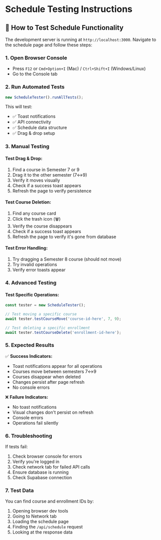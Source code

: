 # Schedule Testing Instructions

## 🧪 How to Test Schedule Functionality

The development server is running at `http://localhost:3000`. Navigate to the schedule page and follow these steps:

### 1. Open Browser Console

- Press `F12` or `Cmd+Option+I` (Mac) / `Ctrl+Shift+I` (Windows/Linux)
- Go to the Console tab

### 2. Run Automated Tests

```javascript
new ScheduleTester().runAllTests();
```

This will test:

- ✅ Toast notifications
- ✅ API connectivity
- ✅ Schedule data structure
- ✅ Drag & drop setup

### 3. Manual Testing

#### Test Drag & Drop:

1. Find a course in Semester 7 or 9
2. Drag it to the other semester (7↔9)
3. Verify it moves visually
4. Check if a success toast appears
5. Refresh the page to verify persistence

#### Test Course Deletion:

1. Find any course card
2. Click the trash icon (🗑️)
3. Verify the course disappears
4. Check if a success toast appears
5. Refresh the page to verify it's gone from database

#### Test Error Handling:

1. Try dragging a Semester 8 course (should not move)
2. Try invalid operations
3. Verify error toasts appear

### 4. Advanced Testing

#### Test Specific Operations:

```javascript
const tester = new ScheduleTester();

// Test moving a specific course
await tester.testCourseMove('course-id-here', 7, 9);

// Test deleting a specific enrollment
await tester.testCourseDelete('enrollment-id-here');
```

### 5. Expected Results

✅ **Success Indicators:**

- Toast notifications appear for all operations
- Courses move between semesters 7↔9
- Courses disappear when deleted
- Changes persist after page refresh
- No console errors

❌ **Failure Indicators:**

- No toast notifications
- Visual changes don't persist on refresh
- Console errors
- Operations fail silently

### 6. Troubleshooting

If tests fail:

1. Check browser console for errors
2. Verify you're logged in
3. Check network tab for failed API calls
4. Ensure database is running
5. Check Supabase connection

### 7. Test Data

You can find course and enrollment IDs by:

1. Opening browser dev tools
2. Going to Network tab
3. Loading the schedule page
4. Finding the `/api/schedule` request
5. Looking at the response data
